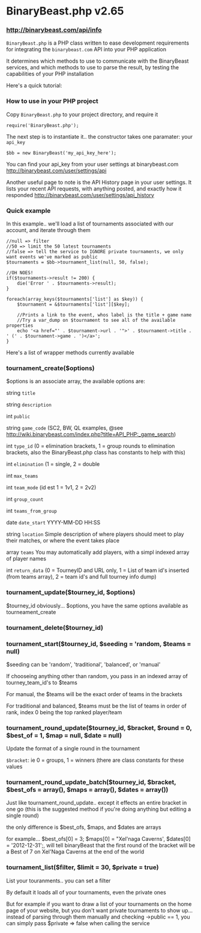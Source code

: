 # BinaryBeast.php v2.65
### <http://binarybeast.com/api/info>

`BinaryBeast.php` is a PHP class written to ease development requirements for integrating the `binarybeast.com` API into your PHP application


It determines which methods to use to communicate with the BinaryBeast services, and which methods to use to parse the result, by testing the capabilities of your PHP installation

Here's a quick tutorial:

### How to use in your PHP project

Copy `BinaryBeast.php` to your project directory, and require it


	require('BinaryBeast.php');


The next step is to instantiate it.. the constructor takes one paramater: your `api_key`


	$bb = new BinaryBeast('my_api_key_here');


You can find your api_key from your user settings at binarybeast.com <http://binarybeast.com/user/settings/api>

Another useful page to note is the API History page in your user settings.  It lists your recent API requests, with anything posted, and exactly how it responded
<http://binarybeast.com/user/settings/api_history>


### Quick example

In this example.. we'll load a list of tournaments associated with our account, and iterate through them


	//null => filter
	//50 => limit the 50 latest tournaments
	//false	=> tell the service to IGNORE private tournaments, we only want events we've marked as public
	$tournaments = $bb->tournament_list(null, 50, false);

	//OH NOES!
	if($tournaments->result != 200) {
		die('Error ' . $tournaments->result);
	}

	foreach(array_keys($tournaments['list'] as $key)) {
		$tournament = &$tournaments['list'][$key];

		//Prints a link to the event, whos label is the title + game name
		//Try a var_dump on $tournament to see all of the available properties
		echo '<a href="' . $tournament->url . '">' . $tournament->title . ' (' . $tournament->game . ')</a>';
	}


Here's a list of wrapper methods currently available

### tournament_create($options)
$options is an associate array, the available options are: 


string `title`

string `description`

int    `public`

string `game_code`            	(SC2, BW, QL examples, @see <http://wiki.binarybeast.com/index.php?title=API_PHP:_game_search>)

int    `type_id`              	(0 = elimination brackets, 1 = group rounds to elimination brackets, also the BinaryBeast.php class has constants to help with this)

int    `elimination`          	(1 = single, 2 = double

int    `max_teams`

int    `team_mode`            	(id est 1 = 1v1, 2 = 2v2)

int    `group_count`

int    `teams_from_group`

date   `date_start`		YYYY-MM-DD HH:SS

string `location`		Simple description of where players should meet to play their matches, or where the event takes place

array  `teams`			You may automatically add players, with a simpl indexed array of player names

int    `return_data`          	(0 = TourneyID and URL only, 1 = List of team id's inserted (from teams array), 2 = team id's and full tourney info dump)



### tournament_update($tourney_id, $options)

$tourney_id obviously... $options, you have the same options available as tourneament_create



### tournament_delete($tourney_id)


### tournament_start($tourney_id, $seeding = 'random, $teams = null)

$seeding can be 'random', 'traditional', 'balanced', or 'manual'

If chooseing anything other than random, you pass in an indexed array of tourney_team_id's to $teams

For manual, the $teams will be the exact order of teams in the brackets

For traditional and balanced, $teams must be the list of teams in order of rank, index 0 being the top ranked player/team



### tournament_round_update($tourney_id, $bracket, $round = 0, $best_of = 1, $map = null, $date = null)

Update the format of a single round in the tournament

`$bracket`: ie 0 = groups, 1 = winners (there are class constants for these values


### tournament_round_update_batch($tourney_id, $bracket, $best_ofs = array(), $maps = array(), $dates = array())

Just like tournament_round_update.. except it effects an entire bracket in one go (this is the suggested method if you're doing anything but editing a single round)

the only difference is $best_ofs, $maps, and $dates are arrays

for example... $best_ofs[0] = 3; $maps[0] = "Xel'naga Caverns', $dates[0] = '2012-12-31';, will tell binaryBeast that the first round of the bracket will be a Best of 7 on Xel'Naga Caverns at the end of the world



### tournament_list($filter, $limit = 30, $private = true)

List your touranments.. you can set a filter

By default it loads all of your tournaments, even the private ones

But for example if you want to draw a list of your tournaments on the home page of your website, but you don't want private tournaments to show up... instead of parsing through them manually and checking ->public == 1, you can simply pass $private => false when calling the service
